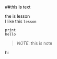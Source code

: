 ##this is text

the is lesson<br>
I like this ``lesson``
```
print
hello
```

>_NOTE_:
>this is note

hi
